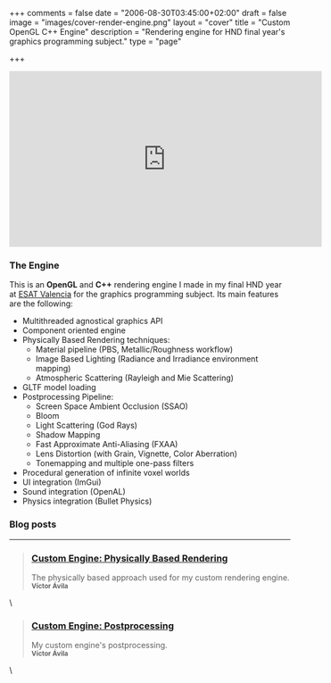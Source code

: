 +++
comments = false
date = "2006-08-30T03:45:00+02:00"
draft = false
image = "images/cover-render-engine.png"
layout = "cover"
title = "Custom OpenGL C++ Engine"
description = "Rendering engine for HND final year's graphics programming subject."
type = "page"

+++

<iframe width="560" height="315" src="https://www.youtube.com/embed/J9CExYF8yrU" frameborder="0" allow="autoplay; encrypted-media" allowfullscreen></iframe>

### The Engine

This is an __OpenGL__ and __C++__ rendering engine I made in my final HND year at [ESAT Valencia](https://www.esat.es/) for the graphics programming subject. Its main features are the following:

- Multithreaded agnostical graphics API
- Component oriented engine
- Physically Based Rendering techniques:
	- Material pipeline (PBS, Metallic/Roughness workflow)
	- Image Based Lighting (Radiance and Irradiance environment mapping)
	- Atmospheric Scattering (Rayleigh and Mie Scattering)
- GLTF model loading
- Postprocessing Pipeline:
	- Screen Space Ambient Occlusion (SSAO)
	- Bloom
	- Light Scattering (God Rays)
	- Shadow Mapping
	- Fast Approximate Anti-Aliasing (FXAA)
	- Lens Distortion (with Grain, Vignette, Color Aberration)
	- Tonemapping and multiple one-pass filters
- Procedural generation of infinite voxel worlds
- UI integration (ImGui)
- Sound integration (OpenAL)
- Physics integration (Bullet Physics)

### Blog posts
---


>### [Custom Engine: Physically Based Rendering][1]
>The physically based approach used for my custom rendering engine.
>	<br><small><b>Víctor Ávila</b></small>

[1]: /post/custom-engine-pbr/
\

>### [Custom Engine: Postprocessing][2]
>My custom engine's postprocessing.
>	<br><small><b>Víctor Ávila</b></small>

[2]: /post/custom-engine-postprocessing/
\
